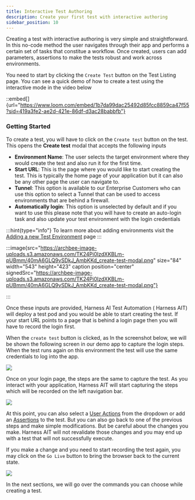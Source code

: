 ```yaml
---
title: Interactive Test Authoring
description: Create your first test with interactive authoring
sidebar_position: 10
---
```

Creating a test with interactive authoring is very simple and straightforward. In this no-code method the user navigates through their app and performs a certain set of tasks that constitue a workflow. Once created, users can add parameters, assertions to make the tests robust and work across environments.&#x20;

You need to start by clicking the `Create Test` button on the Test Listing page. You can see a quick demo of how to create a test using the interactive mode in the video below&#x20;

::embed[]{url="https://www.loom.com/embed/1b7da99dac25492d85fcc8859ca47f55?sid=419a3fe2-ae2d-421e-86df-d3ac28babbfb"}

### Getting Started

To create a test, you will have to click on the `Create test` button on the test. This opens the **Create test**  modal that accepts the following inputs&#x20;

- **Environment Name**: The user selects the target environment where they would create the test and also run it for the first time.&#x20;
- **Start URL**: This is the page where you would like to start creating the test. This is typically the home page of your application but it can also be any other page the user can navigate to.&#x20;
- **Tunnel**: This option is available to our Enterprise Customers who can use this option to select a Tunnel that can be used to access environments that are behind a firewall.&#x20;
- **Automatically login**: This option is unselected by default and if you want to use this please note that you will have to create an auto-login task and also update your test environment with the login credentials

:::hint{type="info"}
To learn more about adding environments visit the [Adding a new Test Environment](<./../TEST ENVIRONMENTS/Adding a new Test Environment.md>) page
:::



:::image{src="https://archbee-image-uploads.s3.amazonaws.com/TK24Pi0IzdXKBLm-pUBmm/40mA6GLQ9vSDkJ_AmbKKd_create-test-modal.png" size="84" width="543" height="423" caption position="center" signedSrc="https://archbee-image-uploads.s3.amazonaws.com/TK24Pi0IzdXKBLm-pUBmm/40mA6GLQ9vSDkJ_AmbKKd_create-test-modal.png"}

:::

Once these inputs are provided, Harness AI Test Automation ( Harness AIT) will deploy a test pod and you would be able to start creating the test. If your start URL points to a page that is behind a login page then you will have to record the login first.&#x20;

When the `create test` button is clicked, as In the screenshot below, we will be shown the following screen in our demo app to capture the login steps. When the test runs again on this environment the test will use the same credentials to log into the app.&#x20;

![](https://archbee-image-uploads.s3.amazonaws.com/TK24Pi0IzdXKBLm-pUBmm/vOr9dq5Ecy_Pu6OtTkyg__login-page.png)

Once on your login page, the steps are the same to capture the test. As you interact with your application, Harness AIT will start capturing the steps which will be recorded on the left navigation bar.&#x20;

![](https://archbee-image-uploads.s3.amazonaws.com/TK24Pi0IzdXKBLm-pUBmm/MEvSw8zl2x2DSG32BGuof_test-steps.png)

At this point, you can also select a [User Actions](<./Interactive Test Authoring/User Actions.md>) from the dropdown or add an [Assertions](<./Interactive Test Authoring/Assertions.md>) to the test. But you can also go back to one of the previous steps and make simple modifications. But be careful about the changes you make. Harness AIT will not revalidate those changes and you may end up with a test that will not successfully execute.&#x20;

If you make a change and you need to start recording the test again, you may click on the `Go Live` button to bring the browser back to the current state.&#x20;

![](https://archbee-image-uploads.s3.amazonaws.com/TK24Pi0IzdXKBLm-pUBmm/-PgSjPOmAkLuTqH56kBpW_screenshot-2023-06-15-at-11307-pm.png)

In the next sections, we will go over the commands you can choose while creating a test.
